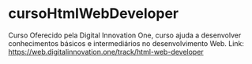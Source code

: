 # cursoHtmlWebDeveloper
Curso Oferecido pela Digital Innovation One, curso ajuda a desenvolver conhecimentos básicos e intermediários no desenvolvimento Web.
Link: https://web.digitalinnovation.one/track/html-web-developer
